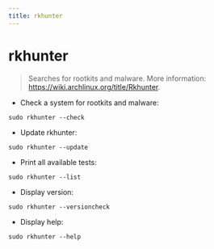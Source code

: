 ```yaml
---
title: rkhunter
---
```

# rkhunter

> Searches for rootkits and malware.
> More information: <https://wiki.archlinux.org/title/Rkhunter>.

- Check a system for rootkits and malware:

`sudo rkhunter --check`

- Update rkhunter:

`sudo rkhunter --update`

- Print all available tests:

`sudo rkhunter --list`

- Display version:

`sudo rkhunter --versioncheck`

- Display help:

`sudo rkhunter --help`
